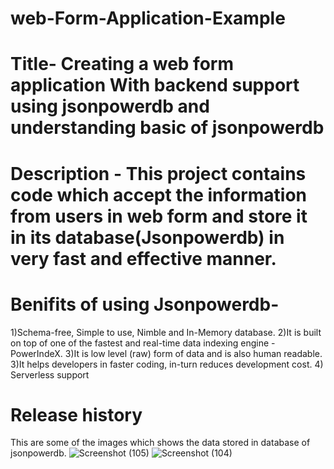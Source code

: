 # web-Form-Application-Example
# Title- Creating a web form application With backend support using jsonpowerdb and understanding basic of jsonpowerdb
# Description - This project contains code which accept the information from users in web form and store it in its database(Jsonpowerdb) in very fast and effective manner.
# Benifits of using Jsonpowerdb-
1)Schema-free, Simple to use, Nimble and In-Memory database. 2)It is built on top of one of the fastest and real-time data indexing engine - PowerIndeX. 3)It is low level (raw) form of data and is also human readable. 3)It helps developers in faster coding, in-turn reduces development cost. 4) Serverless support

# Release history
This are some of the images which shows the data stored in database of jsonpowerdb.
![Screenshot (105)](https://user-images.githubusercontent.com/98548643/154084442-a44f29c9-f36c-40ad-a1dc-e9a6f075386a.png)
![Screenshot (104)](https://user-images.githubusercontent.com/98548643/154084731-6f395b73-bb45-41fe-b44b-31fe6202dffe.png)
